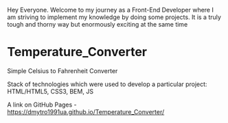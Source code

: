 Hey Everyone. Welcome to my journey as a Front-End Developer where I am striving to implement my knowledge by doing some projects. It is a truly tough and thorny way but enormously exciting at the same time

# Temperature_Converter

Simple Celsius to Fahrenheit Converter

Stack of technologies which were used to develop a particular project: HTML/HTML5, CSS3, BEM, JS

A link on GitHub Pages - https://dmytro1991ua.github.io/Temperature_Converter/
